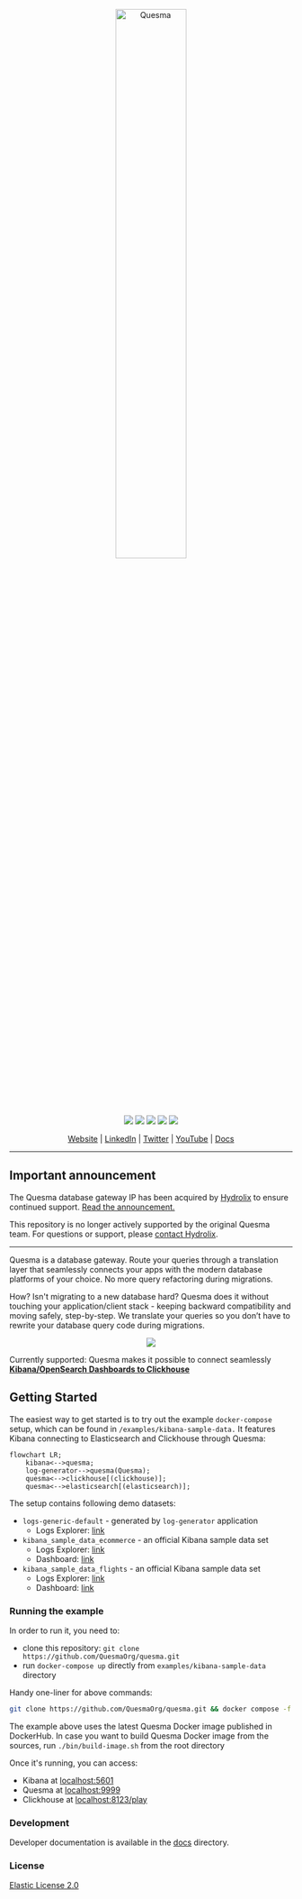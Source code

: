 <p align="center">
<a href="https://www.quesma.com"><img alt="Quesma" src="https://github.com/QuesmaOrg/quesma/assets/150345712/2f05a9d6-1b50-4bf5-ba8a-4370e77ae797" width="50%"></a>
</p>

<p align="center">
<a href="https://github.com/QuesmaOrg/quesma/actions/workflows/pipeline.yml"><img src="https://github.com/QuesmaOrg/quesma/actions/workflows/pipeline.yml/badge.svg"></a>
<a href="https://img.shields.io/github/v/release/QuesmaOrg/quesma"><img src="https://img.shields.io/github/v/release/QuesmaOrg/quesma"></a>
<a href=""><img src="https://img.shields.io/badge/golang-1.24.0-blue" /></a>
<a href=""><img src="https://img.shields.io/badge/License-Elastic_License_2.0-lightgrey" /></a>
<a href="https://goreportcard.com/report/github.com/QuesmaOrg/quesma"><img src="https://goreportcard.com/badge/github.com/QuesmaOrg/quesma" /></a>
</p>

<p align="center">
<a href="https://www.quesma.com">Website</a> |
<a href="https://www.linkedin.com/company/quesma">LinkedIn</a> |
<a href="https://twitter.com/QuesmaOrg">Twitter</a> |
<a href="https://www.youtube.com/@QuesmaOrg">YouTube</a> |
<a href="https://docs.quesma.com/eap-docs">Docs</a>
</p>

---

## Important announcement

The Quesma database gateway IP has been acquired by [Hydrolix](https://hydrolix.io/) to ensure continued support. [Read the announcement.](https://www.prnewswire.com/news-releases/hydrolix-adds-quesma-gateway-proxy-ip-to-its-portfolio-assuring-continued-kibana-support-302559127.html)

This repository is no longer actively supported by the original Quesma team. For questions or support, please [contact Hydrolix](https://hydrolix.io/contact/).

---

Quesma is a database gateway. Route your queries through a translation layer that seamlessly connects your apps with the modern database platforms of your choice. No more query refactoring during migrations.

How? Isn't migrating to a new database hard? Quesma does it without touching your application/client stack - keeping backward compatibility and moving safely, step-by-step. We translate your queries so you don’t have to rewrite your database query code during migrations.

<p align="center">
<a href=""><img src="https://github.com/user-attachments/assets/2dd08bb9-81cc-4f20-8170-4a3e479f35e2" /></a>
</p>


Currently supported: Quesma makes it possible to connect seamlessly [**Kibana/OpenSearch Dashboards to Clickhouse**](https://quesma.com/quesma-for-elk)

## Getting Started

The easiest way to get started is to try out the example `docker-compose` setup, which can be found in `/examples/kibana-sample-data.` It features Kibana connecting to Elasticsearch and Clickhouse through Quesma:

```mermaid
flowchart LR;
    kibana<-->quesma;
    log-generator-->quesma(Quesma);
    quesma<-->clickhouse[(clickhouse)];
    quesma<-->elasticsearch[(elasticsearch)];
```

The setup contains following demo datasets:
- `logs-generic-default` - generated by `log-generator` application
    - Logs Explorer: [link](http://localhost:5601/app/observability-log-explorer)
- `kibana_sample_data_ecommerce` - an official Kibana sample data set
    - Logs Explorer: [link](<http://localhost:5601/app/discover#/?_a=(columns:!(),filters:!(),index:ff959d40-b880-11e8-a6d9-e546fe2bba5f,interval:auto,query:(language:kuery,query:''),sort:!(!(order_date,desc)))&_g=(filters:!(),refreshInterval:(pause:!t,value:60000),time:(from:now-30d%2Fd,to:now))>)
    - Dashboard: [link](<http://localhost:5601/app/dashboards#/view/722b74f0-b882-11e8-a6d9-e546fe2bba5f?_g=(filters:!(),refreshInterval:(pause:!t,value:0),time:(from:now-7d,to:now))>)
- `kibana_sample_data_flights` - an official Kibana sample data set
    - Logs Explorer: [link](<http://localhost:5601/app/discover#/?_a=(columns:!(),filters:!(),index:d3d7af60-4c81-11e8-b3d7-01146121b73d,interval:auto,query:(language:kuery,query:''),sort:!(!(timestamp,desc)))&_g=(filters:!(),refreshInterval:(pause:!t,value:60000),time:(from:now-30d%2Fd,to:now))>)
    - Dashboard: [link](<http://localhost:5601/app/dashboards#/view/7adfa750-4c81-11e8-b3d7-01146121b73d?_g=(filters:!(),refreshInterval:(pause:!t,value:0),time:(from:now-7d,to:now))>)

### Running the example
In order to run it, you need to:
- clone this repository: `git clone https://github.com/QuesmaOrg/quesma.git`
- run `docker-compose up` directly from `examples/kibana-sample-data` directory

Handy one-liner for above commands:
```bash
git clone https://github.com/QuesmaOrg/quesma.git && docker compose -f quesma/examples/kibana-sample-data/docker-compose.yml up
```

The example above uses the latest Quesma Docker image published in DockerHub. In case you want to build Quesma Docker image from the sources, run `./bin/build-image.sh` from the root directory



Once it's running, you can access:
- Kibana at [localhost:5601](http://localhost:5601/)
- Quesma at [localhost:9999](http://localhost:9999/)
- Clickhouse at [localhost:8123/play](http://localhost:8123/play)

### Development

Developer documentation is available in the [docs](docs/dev/DEVELOPMENT.MD) directory.

### License
[Elastic License 2.0](https://github.com/QuesmaOrg/quesma/blob/main/LICENSE.MD)
